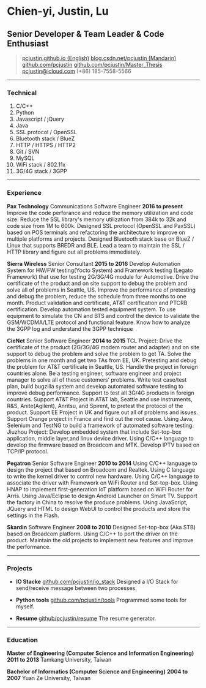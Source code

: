 # Chien-yi, Justin, Lu
## Senior Developer & Team Leader & Code Enthusiast

> [pcjustin.github.io (English)](https://pcjustin.github.io/)
> [blog.csdn.net/pcjustin (Mandarin)](http://blog.csdn.net/pcjustin)
> [github.com/pcjustin](https://github.com/pcjustin)
> [github.com/pcjustin/Master_Thesis](https://github.com/pcjustin/Master_Thesis)
> [pcjustin@icloud.com](mailto:pcjustin@icloud.com)
> (+86) 185-7558-5566

------

### Technical

1. C/C++
1. Python
1. Javascript / jQuery
1. Java
1. SSL protocol / OpenSSL
1. Bluetooth stack / BlueZ
1. HTTP / HTTPS / HTTP2
1. Git / SVN
1. MySQL
1. WiFi stack / 802.11x
1. 3G/4G stack / 3GPP

------

### Experience

**Pax Technology** Communications Software Engineer __2016 to present__
	Improve the code perforance and reduce the memory utilization and code size. Reduce the SSL library's memory utilization from 384k to 32k and code size from 1M to 600k.
	Designed SSL protocol (OpenSSL and PaxSSL) based on POS terminals and refactoring the architecture to improve on multiple platforms and projects.
	Designed Bluetooth stack base on BlueZ / Linux that supports BREDR and BLE.
	Lead a team to maintain the SSL / HTTP library and figure out all problems immediately.

**Sierra Wireless** Senior Consultant __2015 to 2016__
	Develop Automation System for HW/FW testing(Yocto System) and Framework testing (Legato Framework) that use for testing 2G/3G/4G module for Automotive. Drive the certificate of the product and on site support to debug the problem and solve all of problems in Seattle, US. Improve the performance of pretesting and debug the problem, reduce the schedule from three months to one month.
	Product validation and certificate, AT&T certification and PTCRB certification.
	Develop automation tested equipment system. To use equipment to simulate the CN and BTS and control the device to validate the GSM/WCDMA/LTE protocol and functional feature. 
	Know how to analyze the 3GPP log and understand the 3GPP technique

**CieNet** Senior Software Engineer __2014 to 2015__
	TCL Project:
	Drive the certificate of the product (2G/3G/4G modem router and adapter) and on site support to debug the problem and solve the problem to get TA. Solve the problems in one month and get two TAs from EE, UK. Pretesting and debug the problem for AT&T certificate in Seattle, US.
	Handle the project in foreign countries alone. Be a testing engineer, software engineer and project manager to solve all of these customers’ problems.
	Write test case/test plan, build bugzilla system and develop automated software testing to improve debug performance.
	Support to test all 3G/4G products in foreign countries. Support AT&T Project in AT&T lab, Seattle and use instruments, R&S, Anite(Agilent), Anritsu, and Spirent, to pretest the protocol of the product. Support EE Project in UK and figure out all of problems and issues. Support Orange project in France and find out the root cause.
	Using Java, Selenium and TestNG to build a framework of automated software testing.
	Jiuzhou Project:
	Develop embedded system that include Set-top-box application, middle layer,and linux device driver.
	Using C/C++ language to develop the firmware based on Broadcom and MTK. 
	Develop IPTV based on TCP/IP protocol.

**Pegatron** Senior Software Engineer __2010 to 2014__
	Using C/C++ language to design the project that based on Broadcom and Realtek.
	Using C language to write the kernel driver to control new hardware.
	Using C/C++ language to associate the driver with Framework on WiFi Router and Set-top-box.
	Using HNAP to implement first-generation IoT platform based on WiFi Router for Arris.
	Using Java/Eclipse to design Android Launcher on Smart TV.
	Support the factory in China to resolve the produce problems.
	Using JavaScript, JQuery and HTML to design WebUI to control the products and store the settings in the Flash.

**Skardin** Software Engineer __2008 to 2010__
	Designed Set-top-box (Aka STB) based on Broadcom platform.
	Using C/C++ to port the driver on the product.
	Maintain the old projects to implement new features and improve the
	performance.

------

### Projects

* **IO Stacke**
	[github.com/pcjustin/io_stack](https://github.com/pcjustin/io_stack)
	Designed a I/O Stack for send/receive message between two processes.

* **Python tools**
	[github.com/pcjustin/tools](https://github.com/pcjustin/tools)
	Programmed some tools for myself.

* **Resume**
	[github/pcjustin/resume](https://github.com/pcjustin/resume)
	The resume generator.

------

### Education

**Master of Engineering  (Computer Science and Information Engineering)** __2011 to 2013__
	Tamkang University, Taiwan

**Bachelor of Informatics  (Computer Science and Engineering)** __2004 to 2007__
	Yuan Ze University, Taiwan
